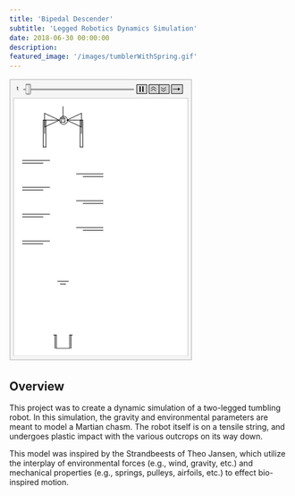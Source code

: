 ```yaml
---
title: 'Bipedal Descender'
subtitle: 'Legged Robotics Dynamics Simulation'
date: 2018-06-30 00:00:00
description:
featured_image: '/images/tumblerWithSpring.gif'
---
```


<img src="../images/tumblerWithSpring.gif">

## Overview
This project was to create a dynamic simulation of a two-legged tumbling robot. In this simulation, the gravity and environmental parameters are meant to model a Martian chasm. The robot itself is on a tensile string, and undergoes plastic impact with the various outcrops on its way down.

This model was inspired by the Strandbeests of Theo Jansen, which utilize the interplay of environmental forces (e.g., wind, gravity, etc.) and mechanical properties (e.g., springs, pulleys, airfoils, etc.) to effect bio-inspired motion.
